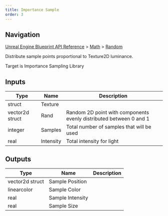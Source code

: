 ```yaml
---
title: Importance Sample
order: 3
---
```

## Navigation

[Unreal Engine Blueprint API Reference](https://dev.epicgames.com/documentation/en-us/unreal-engine/BlueprintAPI) > [Math](https://dev.epicgames.com/documentation/en-us/unreal-engine/BlueprintAPI/Math) > [Random](https://dev.epicgames.com/documentation/en-us/unreal-engine/BlueprintAPI/Math/Random)

Distribute sample points proportional to Texture2D luminance.

Target is Importance Sampling Library

## Inputs

| Type | Name | Description |
| --- | --- | --- |
| struct | Texture |  |
| vector2d struct | Rand | Random 2D point with components evenly distributed between 0 and 1 |
| integer | Samples | Total number of samples that will be used |
| real | Intensity | Total intensity for light |

## Outputs

| Type | Name | Description |
| --- | --- | --- |
| vector2d struct | Sample Position |  |
| linearcolor | Sample Color |  |
| real | Sample Intensity |  |
| real | Sample Size |  |
